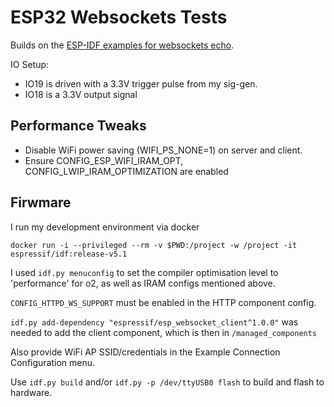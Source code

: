 # ESP32 Websockets Tests

Builds on the [ESP-IDF examples for websockets echo](https://github.com/espressif/esp-idf/tree/master/examples/protocols/http_server/ws_echo_server).

IO Setup:

- IO19 is driven with a 3.3V trigger pulse from my sig-gen.
- IO18 is a 3.3V output signal

## Performance Tweaks

- Disable WiFi power saving (WIFI_PS_NONE=1) on server and client.
- Ensure CONFIG_ESP_WIFI_IRAM_OPT, CONFIG_LWIP_IRAM_OPTIMIZATION are enabled 

## Firwmare

I run my development environment via docker

`docker run -i --privileged --rm -v $PWD:/project -w /project -it espressif/idf:release-v5.1`

I used `idf.py menuconfig` to set the compiler optimisation level to 'performance' for o2, as well as IRAM configs mentioned above.

`CONFIG_HTTPD_WS_SUPPORT` must be enabled in the HTTP component config.

`idf.py add-dependency "espressif/esp_websocket_client^1.0.0"` was needed to add the client component, which is then in `/managed_components`

Also provide WiFi AP SSID/credentials in the Example Connection Configuration menu.

Use `idf.py build` and/or `idf.py -p /dev/ttyUSB0 flash` to build and flash to hardware.

